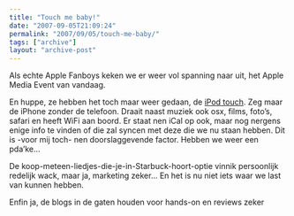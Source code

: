 ```yaml
---
title: "Touch me baby!"
date: "2007-09-05T21:09:24"
permalink: "2007/09/05/touch-me-baby/"
tags: ["archive"]
layout: "archive-post"
---
```

Als echte Apple Fanboys keken we er weer vol spanning naar uit, het Apple Media Event van vandaag.

En huppe, ze hebben het toch maar weer gedaan, de [iPod touch](http://www.apple.com/ipodtouch/ "http://www.apple.com/ipodtouch/"). Zeg maar de iPhone zonder de telefoon. Draait naast muziek ook osx, films, foto’s, safari en heeft WiFi aan boord. Er staat nen iCal op ook, maar nog nergens enige info te vinden of die zal syncen met deze die we nu staan hebben. Dit is -voor mij toch- nen doorslaggevende factor. Hebben we weer een pda’ke…

De koop-meteen-liedjes-die-je-in-Starbuck-hoort-optie vinnik persoonlijk redelijk wack, maar ja, marketing zeker… En het is nu niet iets waar we last van kunnen hebben.

Enfin ja, de blogs in de gaten houden voor hands-on en reviews zeker
